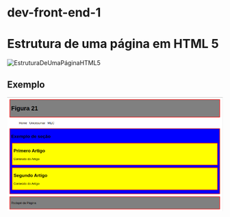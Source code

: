 # dev-front-end-1

# Estrutura de uma página em HTML 5

![EstruturaDeUmaPáginaHTML5](HTML5/img/EstruturaDeUmaPáginaHTML5.png)

## Exemplo

![ExemploEstrutura](HTML5/img/ExemploEstrutura.png)
